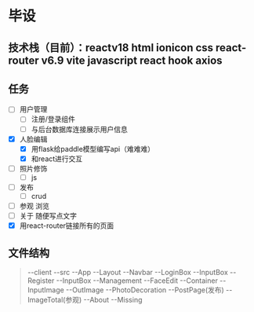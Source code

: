 # 毕设
## 技术栈（目前）：reactv18 html ionicon css react-router v6.9 vite javascript react hook axios

## 任务
- [ ] 用户管理
    - [ ] 注册/登录组件
    - [ ] 与后台数据库连接展示用户信息
- [x] 人脸编辑
    - [x] 用flask给paddle模型编写api（难难难）
    - [x] 和react进行交互
- [ ] 照片修饰
    - [ ] js
- [ ] 发布
    - [ ] crud
- [ ] 参观
    浏览
- [ ] 关于
    随便写点文字
- [x] 用react-router链接所有的页面

## 文件结构
> --client 
>   --src 
>   --App 
>   --Layout 
>     --Navbar 
>   --LoginBox 
>   --InputBox 
>   --Register 
>   --InputBox 
>   --Management 
>   --FaceEdit 
>   --Container 
>     --InputImage 
>     --OutImage 
>   --PhotoDecoration 
>   --PostPage(发布) 
>   --ImageTotal(参观) 
>   --About 
>   --Missing


